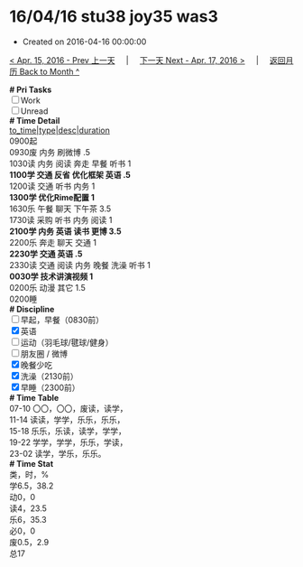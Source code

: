 # 16/04/16 stu38 joy35 was3

- Created on 2016-04-16 00:00:00

[< Apr. 15, 2016 - Prev 上一天](/lifelogs/2016/04/d15.md) &nbsp; &nbsp; | &nbsp; &nbsp; [下一天 Next - Apr. 17, 2016 >](/lifelogs/2016/04/d17.md) &nbsp; &nbsp; |  &nbsp; &nbsp; [返回月历 Back to Month ^](/lifelogs/2016/04/index.md)
<br/><div><b># Pri Tasks</b></div><div><input type="checkbox"/>Work</div><div><input type="checkbox"/>Unread</div><div><b># Time Detail</b></div><div><u>to_time|type|desc|duration</u></div><div>0900起</div><div>0930废 内务 刷微博 .5</div><div>1030读 内务 阅读 奔走 早餐 听书 1</div><div><b>1100学 交通 反省 优化框架 英语 .5</b></div><div>1200读 交通 听书 内务 1</div><div><b>1300学 优化Rime配置 1</b></div><div>1630乐 午餐 聊天 下午茶 3.5</div><div>1730读 采购 听书 内务 阅读 1</div><div><b>2100学 内务 英语 读书 更博 3.5</b></div><div>2200乐 奔走 聊天 交通 1</div><div><b>2230学 交通 英语 .5</b></div><div>2330读 交通 阅读 内务 晚餐 洗澡 听书 1</div><div><b>0030学 技术讲演视频 1</b></div><div>0200乐 动漫 其它 1.5</div><div>0200睡</div><div><b># Discipline</b></div><div><input type="checkbox"/>早起，早餐（0830前）</div><div><input checked="true" type="checkbox"/>英语</div><div><input type="checkbox"/>运动（羽毛球/毽球/健身）</div><div><input type="checkbox"/>朋友圈 / 微博</div><div><input checked="true" type="checkbox"/>晚餐少吃</div><div><input checked="true" type="checkbox"/>洗澡（2130前）</div><div><input checked="true" type="checkbox"/>早睡（2300前）</div><div><b># Time Table</b></div><div>07-10 〇〇，〇〇，废读，读学，</div><div>11-14 读读，学学，乐乐，乐乐，</div><div>15-18 乐乐，乐读，读学，学学，</div><div>19-22 学学，学学，乐乐，学读，</div><div>23-02 读学，学乐，乐乐。</div><div><b># Time Stat</b></div><div>类，时，%</div><div>学6.5，38.2</div><div>动0，0</div><div>读4，23.5</div><div>乐6，35.3</div><div>必0，0</div><div>废0.5，2.9</div><div>总17</div>
